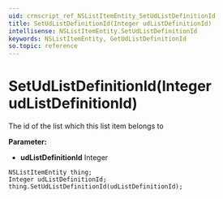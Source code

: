 ```yaml
---
uid: crmscript_ref_NSListItemEntity_SetUdListDefinitionId
title: SetUdListDefinitionId(Integer udListDefinitionId)
intellisense: NSListItemEntity.SetUdListDefinitionId
keywords: NSListItemEntity, GetUdListDefinitionId
so.topic: reference
---
```


# SetUdListDefinitionId(Integer udListDefinitionId)

The id of the list which this list item belongs to

**Parameter:** 
* **udListDefinitionId** Integer

```crmscript
NSListItemEntity thing;
Integer udListDefinitionId;
thing.SetUdListDefinitionId(udListDefinitionId);
```

